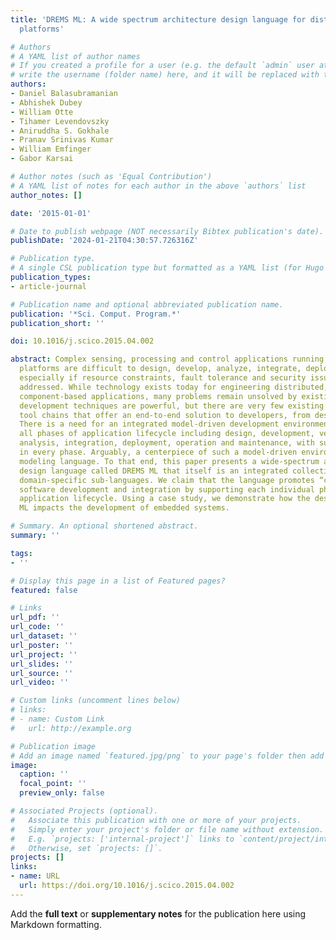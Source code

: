 ```yaml
---
title: 'DREMS ML: A wide spectrum architecture design language for distributed computing
  platforms'

# Authors
# A YAML list of author names
# If you created a profile for a user (e.g. the default `admin` user at `content/authors/admin/`), 
# write the username (folder name) here, and it will be replaced with their full name and linked to their profile.
authors:
- Daniel Balasubramanian
- Abhishek Dubey
- William Otte
- Tihamer Levendovszky
- Aniruddha S. Gokhale
- Pranav Srinivas Kumar
- William Emfinger
- Gabor Karsai

# Author notes (such as 'Equal Contribution')
# A YAML list of notes for each author in the above `authors` list
author_notes: []

date: '2015-01-01'

# Date to publish webpage (NOT necessarily Bibtex publication's date).
publishDate: '2024-01-21T04:30:57.726316Z'

# Publication type.
# A single CSL publication type but formatted as a YAML list (for Hugo requirements).
publication_types:
- article-journal

# Publication name and optional abbreviated publication name.
publication: '*Sci. Comput. Program.*'
publication_short: ''

doi: 10.1016/j.scico.2015.04.002

abstract: Complex sensing, processing and control applications running on distributed
  platforms are difficult to design, develop, analyze, integrate, deploy and operate,
  especially if resource constraints, fault tolerance and security issues are to be
  addressed. While technology exists today for engineering distributed, real-time
  component-based applications, many problems remain unsolved by existing tools. Model-driven
  development techniques are powerful, but there are very few existing and complete
  tool chains that offer an end-to-end solution to developers, from design to deployment.
  There is a need for an integrated model-driven development environment that addresses
  all phases of application lifecycle including design, development, verification,
  analysis, integration, deployment, operation and maintenance, with supporting automation
  in every phase. Arguably, a centerpiece of such a model-driven environment is the
  modeling language. To that end, this paper presents a wide-spectrum architecture
  design language called DREMS ML that itself is an integrated collection of individual
  domain-specific sub-languages. We claim that the language promotes “correct-by-construction”
  software development and integration by supporting each individual phase of the
  application lifecycle. Using a case study, we demonstrate how the design of DREMS
  ML impacts the development of embedded systems.

# Summary. An optional shortened abstract.
summary: ''

tags:
- ''

# Display this page in a list of Featured pages?
featured: false

# Links
url_pdf: ''
url_code: ''
url_dataset: ''
url_poster: ''
url_project: ''
url_slides: ''
url_source: ''
url_video: ''

# Custom links (uncomment lines below)
# links:
# - name: Custom Link
#   url: http://example.org

# Publication image
# Add an image named `featured.jpg/png` to your page's folder then add a caption below.
image:
  caption: ''
  focal_point: ''
  preview_only: false

# Associated Projects (optional).
#   Associate this publication with one or more of your projects.
#   Simply enter your project's folder or file name without extension.
#   E.g. `projects: ['internal-project']` links to `content/project/internal-project/index.md`.
#   Otherwise, set `projects: []`.
projects: []
links:
- name: URL
  url: https://doi.org/10.1016/j.scico.2015.04.002
---
```


Add the **full text** or **supplementary notes** for the publication here using Markdown formatting.

